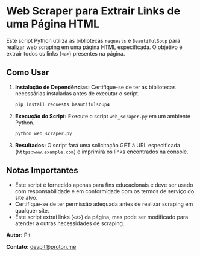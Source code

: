 # Web Scraper para Extrair Links de uma Página HTML

Este script Python utiliza as bibliotecas `requests` e `BeautifulSoup` para realizar web scraping em uma página HTML especificada. O objetivo é extrair todos os links (`<a>`) presentes na página.

## Como Usar

1. **Instalação de Dependências:**
   Certifique-se de ter as bibliotecas necessárias instaladas antes de executar o script.

   ```bash
   pip install requests beautifulsoup4
   ```

2. **Execução do Script:**
   Execute o script `web_scraper.py` em um ambiente Python.

   ```bash
   python web_scraper.py
   ```

3. **Resultados:**
   O script fará uma solicitação GET à URL especificada (`https:www.example.com`) e imprimirá os links encontrados na console.

## Notas Importantes

- Este script é fornecido apenas para fins educacionais e deve ser usado com responsabilidade e em conformidade com os termos de serviço do site alvo.
- Certifique-se de ter permissão adequada antes de realizar scraping em qualquer site.
- Este script extrai links (`<a>`) da página, mas pode ser modificado para atender a outras necessidades de scraping.

**Autor:** Pit

**Contato:** devpit@proton.me
